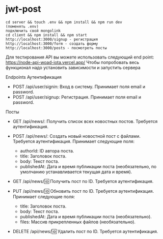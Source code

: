 # jwt-post


```
cd server && touch .env && npm install && npm run dev 
(поменять .env)
подключить свой mongolink
cd client && npm install && npm start
http://localhost:3000/signup - регистрация
http://localhost:3000/form - создать форму
http://localhost:3000/posts - посмотреть посты

```


Для тестирования API вы можете использовать следующий end point: https://node-api-woad-iota.vercel.app/ 
Чтобы попробовать весь функционал надо установить зависимости и запустить сервера

Endpoints
Аутентификация
  - POST /api/user/signin: Вход в систему. Принимает поля email и password.
  - POST /api/user/signup: Регистрация. Принимает поля email и password.


Посты
  - GET /api/news/: Получить список всех новостных постов. Требуется аутентификация.


  - POST /api/news/: Создать новый новостной пост с файлами. Требуется аутентификация. Принимает следующие поля:
    - authorId: ID автора поста.
    - title: Заголовок поста.
    - body: Текст поста.
    - publishedAt: Дата и время публикации поста (необязательно, по умолчанию устанавливается текущая дата и время).


  - GET /api/news/:id: Получить пост по ID. Требуется аутентификация.


  - PUT /api/news/:id: Обновить пост по ID. Требуется аутентификация. Принимает следующие поля:
    - title: Заголовок поста.
    - body: Текст поста.
    - publishedAt: Дата и время публикации поста (необязательно).
    - files: Массив прикрепленных файлов (необязательно).


  - DELETE /api/news/:id: Удалить пост по ID. Требуется аутентификация.